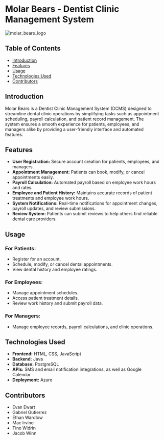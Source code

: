 # Molar Bears - Dentist Clinic Management System

![molar_bears_logo](https://github.com/user-attachments/assets/767b569b-1e1b-4df1-9d34-d51bda65f823)

## Table of Contents

- [Introduction](#introduction)
- [Features](#features)
- [Usage](#usage)
- [Technologies Used](#technologies-used)
- [Contributors](#contributors)

## Introduction

Molar Bears is a Dentist Clinic Management System (DCMS) designed to streamline dental clinic operations by simplifying tasks such as appointment scheduling, payroll calculation, and patient record management. The system ensures a smooth experience for patients, employees, and managers alike by providing a user-friendly interface and automated features.

## Features

- **User Registration:** Secure account creation for patients, employees, and managers.
- **Appointment Management:** Patients can book, modify, or cancel appointments easily.
- **Payroll Calculation:** Automated payroll based on employee work hours and rates.
- **Employee and Patient History:** Maintains accurate records of patient treatments and employee work hours.
- **System Notifications:** Real-time notifications for appointment changes, payroll updates, and review submissions.
- **Review System:** Patients can submit reviews to help others find reliable dental care providers.

## Usage

### For Patients:

- Register for an account.
- Schedule, modify, or cancel dental appointments.
- View dental history and employee ratings.

### For Employees:

- Manage appointment schedules.
- Access patient treatment details.
- Review work history and submit payroll data.

### For Managers:

- Manage employee records, payroll calculations, and clinic operations.

## Technologies Used

- **Frontend:** HTML, CSS, JavaScript
- **Backend:** Java
- **Database:** PostgreSQL
- **APIs:** SMS and email notification integrations, as well as Google Calendar
- **Deployment:** Azure

## Contributors

- Evan Ewart
- Gabriel Gutierrez
- Ethan Wardlow
- Mac Irvine
- Tino Widrin
- Jacob Winn
